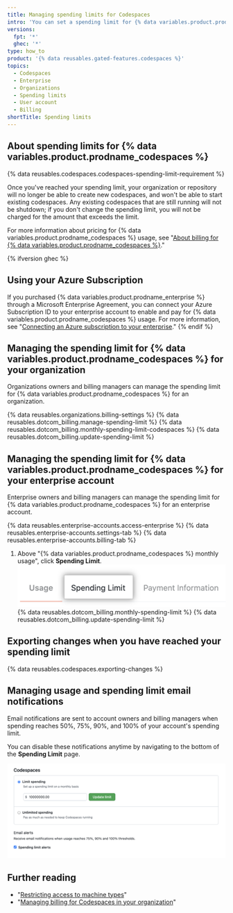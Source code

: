 ```yaml
---
title: Managing spending limits for Codespaces
intro: 'You can set a spending limit for {% data variables.product.prodname_codespaces %} usage.'
versions:
  fpt: '*'
  ghec: '*'
type: how_to
product: '{% data reusables.gated-features.codespaces %}'
topics:
  - Codespaces
  - Enterprise
  - Organizations
  - Spending limits
  - User account
  - Billing
shortTitle: Spending limits
---
```

## About spending limits for {% data variables.product.prodname_codespaces %}

{% data reusables.codespaces.codespaces-spending-limit-requirement %}

Once you've reached your spending limit, your organization or repository will no longer be able to create new codespaces, and won't be able to start existing codespaces. Any existing codespaces that are still running will not be shutdown; if you don't change the spending limit, you will not be charged for the amount that exceeds the limit.

For more information about pricing for {% data variables.product.prodname_codespaces %} usage, see "[About billing for {% data variables.product.prodname_codespaces %}](/billing/managing-billing-for-github-codespaces/about-billing-for-codespaces)."

{% ifversion ghec %}
## Using your Azure Subscription
If you purchased {% data variables.product.prodname_enterprise %} through a Microsoft Enterprise Agreement, you can connect your Azure Subscription ID to your enterprise account to enable and pay for {% data variables.product.prodname_codespaces %} usage. For more information, see "[Connecting an Azure subscription to your enterprise](/billing/managing-billing-for-your-github-account/connecting-an-azure-subscription-to-your-enterprise)."
{% endif %}

## Managing the spending limit for {% data variables.product.prodname_codespaces %} for your organization

Organizations owners and billing managers can manage the spending limit for {% data variables.product.prodname_codespaces %} for an organization.

{% data reusables.organizations.billing-settings %}
{% data reusables.dotcom_billing.manage-spending-limit %}
{% data reusables.dotcom_billing.monthly-spending-limit-codespaces %}
{% data reusables.dotcom_billing.update-spending-limit %}

## Managing the spending limit for {% data variables.product.prodname_codespaces %} for your enterprise account

Enterprise owners and billing managers can manage the spending limit for {% data variables.product.prodname_codespaces %} for an enterprise account.

{% data reusables.enterprise-accounts.access-enterprise %}
{% data reusables.enterprise-accounts.settings-tab %}
{% data reusables.enterprise-accounts.billing-tab %}
1. Above "{% data variables.product.prodname_codespaces %} monthly usage", click **Spending Limit**.
  ![Spending limit tab](/assets/images/help/settings/spending-limit-tab-enterprise.png)
{% data reusables.dotcom_billing.monthly-spending-limit %}
{% data reusables.dotcom_billing.update-spending-limit %}

## Exporting changes when you have reached your spending limit

{% data reusables.codespaces.exporting-changes %}
## Managing usage and spending limit email notifications

Email notifications are sent to account owners and billing managers when spending reaches 50%, 75%, 90%, and 100% of your account's spending limit. 

You can disable these notifications anytime by navigating to the bottom of the **Spending Limit** page.

![Screenshot of the billing email notification settings](/assets/images/help/billing/codespaces-spending-limit-notifications.png)

## Further reading

- "[Restricting access to machine types](/codespaces/managing-codespaces-for-your-organization/restricting-access-to-machine-types)"
- "[Managing billing for Codespaces in your organization](/codespaces/managing-codespaces-for-your-organization/managing-billing-for-codespaces-in-your-organization)"
